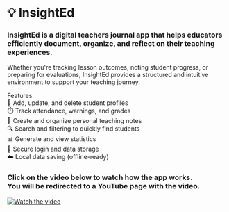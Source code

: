 # 💡 InsightEd
### InsightEd is a digital teachers journal app that helps educators efficiently document, organize, and reflect on their teaching experiences.

Whether you're tracking lesson outcomes, noting student progress, or preparing for evaluations, InsightEd provides a structured and intuitive environment to support your teaching journey. </br> 

Features:
</br>
📝 Add, update, and delete student profiles
</br>
⏱️ Track attendance, warnings, and grades
</br>
📂 Create and organize personal teaching notes
</br>
🔍 Search and filtering to quickly find students
</br>
📊 Generate and view statistics
</br>
🔐 Secure login and data storage
</br>
☁️ Local data saving (offline-ready)

### Click on the video below to watch how the app works. </br> You will be redirected to a YouTube page with the video.

[![Watch the video](https://img.youtube.com/vi/eDmflbota84/maxresdefault.jpg)](https://youtu.be/eDmflbota84)
